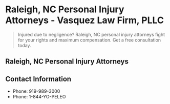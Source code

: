 # Raleigh, NC Personal Injury Attorneys - Vasquez Law Firm, PLLC

> Injured due to negligence? Raleigh, NC personal injury attorneys fight for your rights and maximum compensation. Get a free consultation today.

## Raleigh, NC Personal Injury Attorneys

## Contact Information

- Phone: 919-989-3000
- Phone: 1-844-YO-PELEO
